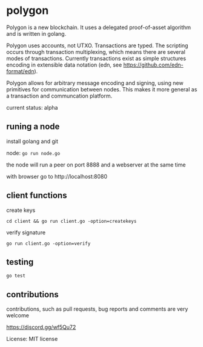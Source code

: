 # polygon

Polygon is a new blockchain. It uses a delegated proof-of-asset algorithm and is written in golang.

Polygon uses accounts, not UTXO. Transactions are typed. The scripting occurs through transaction multiplexing, which means there are several modes of transactions. Currently transactions exist as simple structures encoding in extensible data notation (edn, see https://github.com/edn-format/edn).

Polygon allows for arbitrary message encoding and signing, using new primitives for communication between
nodes. This makes it more general as a transaction and communcation platform.

current status: alpha

## runing a node

install golang and git

node:
```go run node.go```

the node will run a peer on port 8888 and a webserver at the same time

with browser go to http://localhost:8080

## client functions

create keys

```cd client && go run client.go -option=createkeys```

 verify signature
 
 ```go run client.go -option=verify```


## testing

```go test```

## contributions

contributions, such as pull requests, bug reports and comments are very welcome

https://discord.gg/wf5Qu72

License: MIT license
